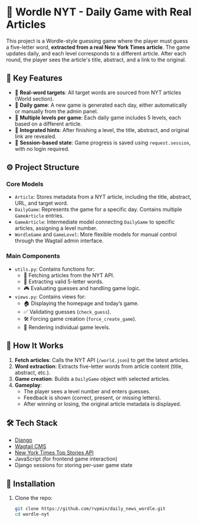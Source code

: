 # 📰 Wordle NYT - Daily Game with Real Articles

This project is a Wordle-style guessing game where the player must guess a five-letter word, **extracted from a real New York Times article**. The game updates daily, and each level corresponds to a different article. After each round, the player sees the article's title, abstract, and a link to the original.

## 🧩 Key Features

- 🎯 **Real-word targets**: All target words are sourced from NYT articles (World section).
- 📅 **Daily game**: A new game is generated each day, either automatically or manually from the admin panel.
- 📖 **Multiple levels per game**: Each daily game includes 5 levels, each based on a different article.
- 🧠 **Integrated hints**: After finishing a level, the title, abstract, and original link are revealed.
- 🔐 **Session-based state**: Game progress is saved using `request.session`, with no login required.

## ⚙️ Project Structure

### Core Models

- `Article`: Stores metadata from a NYT article, including the title, abstract, URL, and target word.
- `DailyGame`: Represents the game for a specific day. Contains multiple `GameArticle` entries.
- `GameArticle`: Intermediate model connecting `DailyGame` to specific articles, assigning a level number.
- `WordleGame` and `GameLevel`: More flexible models for manual control through the Wagtail admin interface.

### Main Components

- `utils.py`: Contains functions for:
  - 🔄 Fetching articles from the NYT API.
  - 🧠 Extracting valid 5-letter words.
  - 🎮 Evaluating guesses and handling game logic.
- `views.py`: Contains views for:
  - 🏠 Displaying the homepage and today’s game.
  - ✅ Validating guesses (`check_guess`).
  - 🛠️ Forcing game creation (`force_create_game`).
  - 🧩 Rendering individual game levels.

## 🚀 How It Works

1. **Fetch articles**: Calls the NYT API (`/world.json`) to get the latest articles.
2. **Word extraction**: Extracts five-letter words from article content (title, abstract, etc.).
3. **Game creation**: Builds a `DailyGame` object with selected articles.
4. **Gameplay**:
   - The player sees a level number and enters guesses.
   - Feedback is shown (correct, present, or missing letters).
   - After winning or losing, the original article metadata is displayed.

## 🛠️ Tech Stack

- [Django](https://www.djangoproject.com/)
- [Wagtail CMS](https://wagtail.org/)
- [New York Times Top Stories API](https://developer.nytimes.com/docs/top-stories-product/1/overview)
- JavaScript (for frontend game interaction)
- Django sessions for storing per-user game state

## 📝 Installation

1. Clone the repo:
   ```bash
   git clone https://github.com/rvpmin/daily_news_wordle.git
   cd wordle-nyt

